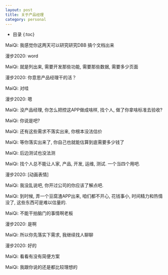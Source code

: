 ```yaml
---
layout: post
title: 关于产品经理
category: personal
---
```

* 目录
{:toc}

MaiQi:
我感觉你这两天可以研究研究DBB 搞个文档出来

漫步2020:
word

MaiQi:
就是列出来, 需要开发那些功能,  需要那些数据, 需要多少页面

漫步2020:
你意思产品经理干的活？

MaiQi:
对哇

漫步2020:
嗯

MaiQi:
没产品经理, 你怎么把控这APP做成啥样, 找个人, 做了你拿啥标准去验收?

MaiQi:
你说是吧?

MaiQi:
还有这些需求不落实出来, 你根本没法估价

MaiQi:
等你落实出来了, 你自己也就能估算到底需要多少钱了

MaiQi:
后边测试也没法测

MaiQi:
找个人总不能让人家, 产品, 开发, 运维, 测试. 一个当四个用吧.

漫步2020:
[动画表情]

MaiQi:
我没乱说吧, 你开过公司的你应该了解点吧.

MaiQi:
到时候, 弄一个豆腐渣APP出来, 咱们都不开心, 花钱事小, 时间精力和热情没了, 这些东西可是难以估量的.

MaiQi:
不能干拍脑门的事情啊老板

漫步2020:
是啊

MaiQi:
所以你先落实下需求, 我继续找人聊聊

漫步2020:
好的

MaiQi:
看看有没有简便方案

MaiQi:
我跟你说的还是都比较理想的


